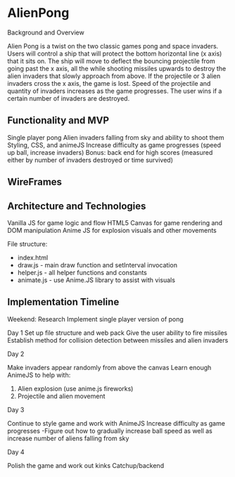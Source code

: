 # AlienPong

Background and Overview 

Alien Pong is a twist on the two classic games pong and space invaders.  Users will control a ship that will protect the bottom horizontal line (x axis) that it sits on.  The ship will move to deflect the bouncing projectile from going past the x axis, all the while shooting missiles upwards to destroy the alien invaders that slowly approach from above.  If the projectile or 3 alien invaders cross the x axis, the game is lost.  Speed of the projectile and quantity of invaders increases as the game progresses.  The user wins if a certain number of invaders are destroyed.  

## Functionality and MVP

Single player pong
Alien invaders falling from sky and ability to shoot them 
Styling, CSS, and animeJS
Increase difficulty as game progresses (speed up ball, increase invaders)
Bonus: back end for high scores (measured either by number of invaders destroyed or time survived)


## WireFrames 


## Architecture and Technologies 

Vanilla JS for game logic and flow 
HTML5 Canvas for game rendering and DOM manipulation 
Anime JS for explosion visuals and other movements 

File structure: 
* index.html
* draw.js - main draw function and setInterval invocation
* helper.js - all helper functions and constants
* animate.js - use Anime.JS library to assist with visuals

## Implementation Timeline 

Weekend:
Research
Implement single player version of pong 

Day 1
Set up file structure and web pack
Give the user ability to fire missiles
Establish method for collision detection between missiles and alien invaders 

Day 2

Make invaders appear randomly from above the canvas
Learn enough AnimeJS to help with: 
1. Alien explosion (use anime.js fireworks)
2. Projectile and alien movement 


Day 3

Continue to style game and work with AnimeJS
Increase difficulty as game progresses
    -Figure out how to gradually increase ball speed as well as increase number of aliens falling from sky 

Day 4

Polish the game and work out kinks
Catchup/backend
